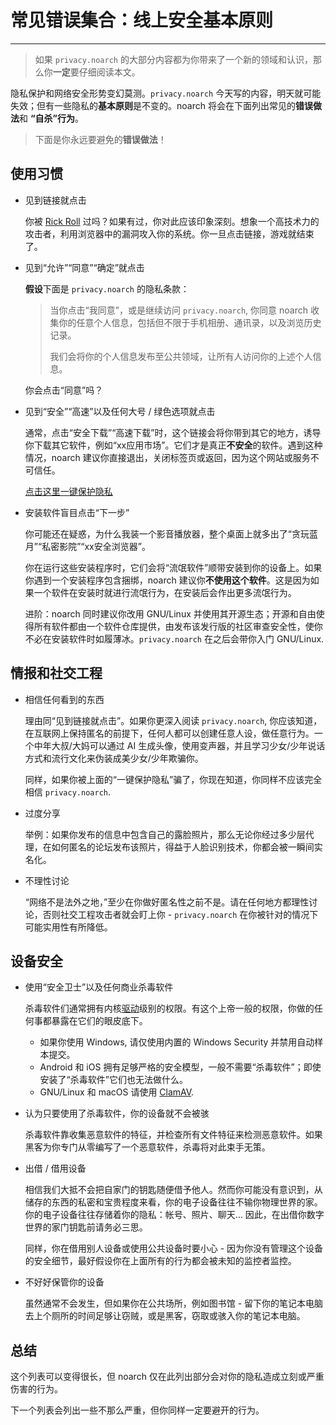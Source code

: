 # 常见错误集合：线上安全基本原则

---

> <i class="fa fa-exclamation-triangle" aria-hidden="true"></i> 如果 `privacy.noarch` 的大部分内容都为你带来了一个新的领域和认识，那么你**一定**要仔细阅读本文。

隐私保护和网络安全形势变幻莫测。`privacy.noarch` 今天写的内容，明天就可能失效；但有一些隐私的**基本原则**是不变的。noarch 将会在下面列出常见的**错误做法**和 **“自杀”行为**。

> <i class="fa fa-bomb" aria-hidden="true"></i> 下面是你永远要避免的**错误做法**！

## 使用习惯

- 见到链接就点击

	你被 [Rick Roll](https://en.wikipedia.org/wiki/Rickrolling) 过吗？如果有过，你对此应该印象深刻。想象一个高技术力的攻击者，利用浏览器中的漏洞攻入你的系统。你一旦点击链接，游戏就结束了。

- 见到“允许”“同意”“确定”就点击

	**假设**下面是 `privacy.noarch` 的隐私条款：

	> 当你点击“我同意”，或是继续访问 `privacy.noarch`, 你同意 noarch 收集你的任意个人信息，包括但不限于手机相册、通讯录，以及浏览历史记录。
	>
	> 我们会将你的个人信息发布至公共领域，让所有人访问你的上述个人信息。

	你会点击“同意”吗？

- 见到“安全”“高速”以及任何大号 / 绿色选项就点击

	通常，点击“安全下载”“高速下载”时，这个链接会将你带到其它的地方，诱导你下载其它软件，例如“xx应用市场”。它们才是真正**不安全**的软件。遇到这种情况，noarch 建议你直接退出，关闭标签页或返回，因为这个网站或服务不可信任。

	[点击这里一键保护隐私](https://youareanidiot.de/)	

- 安装软件盲目点击“下一步”

	你可能还在疑惑，为什么我装一个影音播放器，整个桌面上就多出了“贪玩蓝月”“私密影院”“xx安全浏览器”。

	你在运行这些安装程序时，它们会将“流氓软件”顺带安装到你的设备上。如果你遇到一个安装程序包含捆绑，noarch 建议你**不使用这个软件**。这是因为如果一个软件在安装时就进行流氓行为，在安装后会作出更多流氓行为。

	进阶：noarch 同时建议你改用 GNU/Linux 并使用其开源生态；开源和自由使得所有软件都由一个软件仓库提供，由发布该发行版的社区审查安全性，使你不必在安装软件时如履薄冰。`privacy.noarch` 在之后会带你入门 GNU/Linux.

## 情报和社交工程

- 相信任何看到的东西
	
	理由同“见到链接就点击”。如果你更深入阅读 `privacy.noarch`, 你应该知道，在互联网上保持匿名的前提下，任何人都可以创建任意人设，做任意行为。一个中年大叔/大妈可以通过 AI 生成头像，使用变声器，并且学习少女/少年说话方式和流行文化来伪装成美少女/少年欺骗你。

	同样，如果你被上面的“一键保护隐私”骗了，你现在知道，你同样不应该完全相信 `privacy.noarch`.

- 过度分享

	举例：如果你发布的信息中包含自己的露脸照片，那么无论你经过多少层代理，在如何匿名的论坛发布该照片，得益于人脸识别技术，你都会被一瞬间实名化。

- 不理性讨论

	“网络不是法外之地，”至少在你做好匿名性之前不是。请在任何地方都理性讨论，否则社交工程攻击者就会盯上你 - `privacy.noarch` 在你被针对的情况下可能实用性有所降低。

## 设备安全

- 使用“安全卫士”以及任何商业杀毒软件

	杀毒软件们通常拥有内核[驱动](https://en.wikipedia.org/wiki/Device_driver)级别的权限。有这个上帝一般的权限，你做的任何事都暴露在它们的眼皮底下。

	- 如果你使用 Windows, 请仅使用内置的 Windows Security 并禁用自动样本提交。
	- Android 和 iOS 拥有足够严格的安全模型，一般不需要“杀毒软件”；即使安装了“杀毒软件”它们也无法做什么。
	- GNU/Linux 和 macOS 请使用 [ClamAV](https://www.clamav.net/).

- 认为只要使用了杀毒软件，你的设备就不会被骇

	杀毒软件靠收集恶意软件的特征，并检查所有文件特征来检测恶意软件。如果黑客为你专门从零编写了一个恶意软件，杀毒将对此束手无策。

- 出借 / 借用设备

	相信我们大抵不会把自家门的钥匙随便借予他人。然而你可能没有意识到，从储存的东西的私密和宝贵程度来看，你的电子设备往往不输你物理世界的家。你的电子设备往往存储着你的隐私：帐号、照片、聊天… 因此，在出借你数字世界的家门钥匙前请务必三思。

	同样，你在借用别人设备或使用公共设备时要小心 - 因为你没有管理这个设备的安全细节，最好假设你在上面所有的行为都会被未知的监控者监控。

- 不好好保管你的设备

	虽然通常不会发生，但如果你在公共场所，例如图书馆 - 留下你的笔记本电脑去上个厕所的时间足够让窃贼，或是黑客，窃取或骇入你的笔记本电脑。

## 总结

这个列表可以变得很长，但 noarch 仅在此列出部分会对你的隐私造成立刻或严重伤害的行为。

下一个列表会列出一些不那么严重，但你同样一定要避开的行为。
